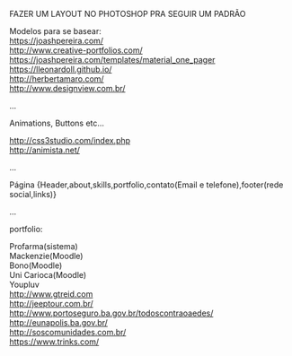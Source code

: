 FAZER UM LAYOUT NO PHOTOSHOP PRA SEGUIR UM PADRÃO

Modelos para se basear:  
https://joashpereira.com/  
http://www.creative-portfolios.com/  
https://joashpereira.com/templates/material_one_pager  
https://lleonardoll.github.io/  
http://herbertamaro.com/  
http://www.designview.com.br/  

... 

Animations, Buttons etc...

http://css3studio.com/index.php  
http://animista.net/

... 

Página {Header,about,skills,portfolio,contato(Email e telefone),footer(rede social,links)}

... 

portfolio:

Profarma(sistema)  
Mackenzie(Moodle)  
Bono(Moodle)  
Uni Carioca(Moodle)  
Youpluv  
http://www.gtreid.com  
http://jeeptour.com.br/  
http://www.portoseguro.ba.gov.br/todoscontraoaedes/  
http://eunapolis.ba.gov.br/  
http://soscomunidades.com.br/  
https://www.trinks.com/  
